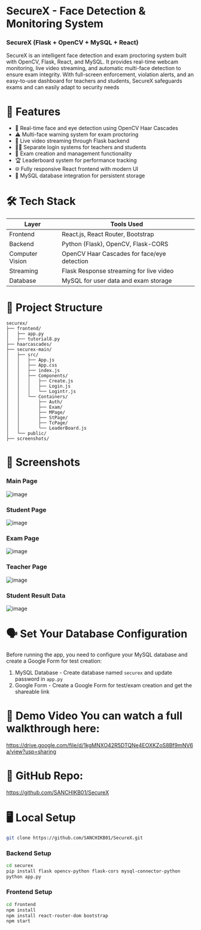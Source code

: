 # SecureX - Face Detection & Monitoring System
### SecureX (Flask + OpenCV + MySQL + React)
SecureX is an intelligent face detection and exam proctoring system built with OpenCV, Flask, React, and MySQL. It provides real-time webcam monitoring, live video streaming, and automatic multi-face detection to ensure exam integrity. With full-screen enforcement, violation alerts, and an easy-to-use dashboard for teachers and students, SecureX safeguards exams and can easily adapt to security needs


# 🚀 Features
- 🎥 Real-time face and eye detection using OpenCV Haar Cascades
- ⚠️ Multi-face warning system for exam proctoring
- 🔴 Live video streaming through Flask backend
- 👨‍🏫 Separate login systems for teachers and students
- 📝 Exam creation and management functionality
- 🏆 Leaderboard system for performance tracking
- 🌐 Fully responsive React frontend with modern UI
- 💾 MySQL database integration for persistent storage
  

# 🛠️ Tech Stack

| Layer        | Tools Used                                      |
|--------------|--------------------------------------------------|
| Frontend     | React.js, React Router,  Bootstrap              |
| Backend      | Python (Flask), OpenCV, Flask-CORS              |
| Computer Vision  | OpenCV Haar Cascades for face/eye detection     |
| Streaming    | Flask Response streaming for live video         |
| Database     | MySQL for user data and exam storage            |

                    
# 📂 Project Structure
```
securex/
├── frontend/
│   ├── app.py
│   ├── tutorial8.py
├── haarcascades/
├── securex-main/
│   ├── src/
│   │   ├── App.js
│   │   ├── App.css
│   │   ├── index.js
│   │   ├── Components/
│   │   │   ├── Create.js
│   │   │   ├── Login.js
│   │   │   └── Logintr.js
│   │   └── Containers/
│   │       ├── Auth/
│   │       ├── Exam/
│   │       ├── MPage/
│   │       ├── StPage/
│   │       ├── TcPage/
│   │       └── LeaderBoard.js
│   └── public/
├── screenshots/
```


# 📸 Screenshots
### Main Page

![image](https://github.com/SANCHIKB01/SecureX/blob/main/screenshots/Main%20Page.jpg)

### Student Page

![image](https://github.com/SANCHIKB01/SecureX/blob/main/screenshots/Student%20Page.jpg)

### Exam Page

![image](https://github.com/SANCHIKB01/SecureX/blob/main/screenshots/Exam%20Page.jpg)

### Teacher Page

![image](https://github.com/SANCHIKB01/SecureX/blob/main/screenshots/Teacher%20Page.png)

### Student Result Data

![image](https://github.com/SANCHIKB01/SecureX/blob/main/screenshots/Student%20Result%20Data.png)


# 🗣️ Set Your Database Configuration
Before running the app, you need to configure your MySQL database and create a Google Form for test creation:

1. MySQL Database - Create database named `securex` and update password in `app.py`
2. Google Form - Create a Google Form for test/exam creation and get the shareable link


# 🎥 Demo Video You can watch a full walkthrough here:
https://drive.google.com/file/d/1kgMNXO42R5DTQNe4EOXKZoS8Bf9mNV6a/view?usp=sharing


# 🔗 GitHub Repo: 
https://github.com/SANCHIKB01/SecureX


# 🖥 Local Setup
```bash
git clone https://github.com/SANCHIKB01/SecureX.git
```
### Backend Setup
```bash 
cd securex
pip install flask opencv-python flask-cors mysql-connector-python
python app.py
```
### Frontend Setup
```bash
cd frontend
npm install
npm install react-router-dom bootstrap
npm start
```
